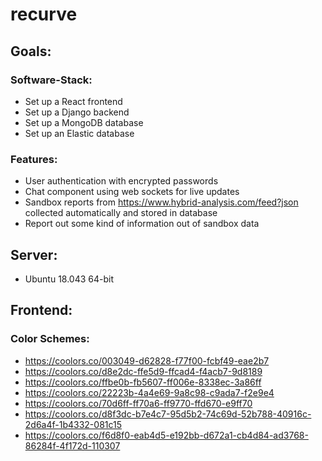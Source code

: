 # recurve

## Goals:

### Software-Stack:
- Set up a React frontend
- Set up a Django backend
- Set up a MongoDB database
- Set up an Elastic database

### Features:
- User authentication with encrypted passwords
- Chat component using web sockets for live updates
- Sandbox reports from https://www.hybrid-analysis.com/feed?json collected automatically and stored in database
- Report out some kind of information out of sandbox data

## Server:
- Ubuntu 18.043 64-bit

## Frontend:

### Color Schemes:

- https://coolors.co/003049-d62828-f77f00-fcbf49-eae2b7
- https://coolors.co/d8e2dc-ffe5d9-ffcad4-f4acb7-9d8189
- https://coolors.co/ffbe0b-fb5607-ff006e-8338ec-3a86ff
- https://coolors.co/22223b-4a4e69-9a8c98-c9ada7-f2e9e4
- https://coolors.co/70d6ff-ff70a6-ff9770-ffd670-e9ff70
- https://coolors.co/d8f3dc-b7e4c7-95d5b2-74c69d-52b788-40916c-2d6a4f-1b4332-081c15
- https://coolors.co/f6d8f0-eab4d5-e192bb-d672a1-cb4d84-ad3768-86284f-4f172d-110307
